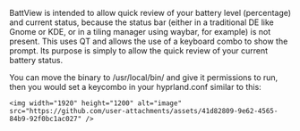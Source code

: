 BattView is intended to allow quick review of your battery level (percentage) and current status, because the status bar (either in a traditional DE like Gnome or KDE, or in a tiling manager using waybar, for example) is not present. This uses QT and allows the use of a keyboard combo to show the prompt. Its purpose is simply to allow the quick review of your current battery status. 

You can move the binary to /usr/local/bin/ and give it permissions to run, then you would set a keycombo in your hyprland.conf similar to this: 
```bind = SUPER, B, exec, BattView
<img width="1920" height="1200" alt="image" src="https://github.com/user-attachments/assets/41d82809-9e62-4565-84b9-92f0bc1ac027" />
